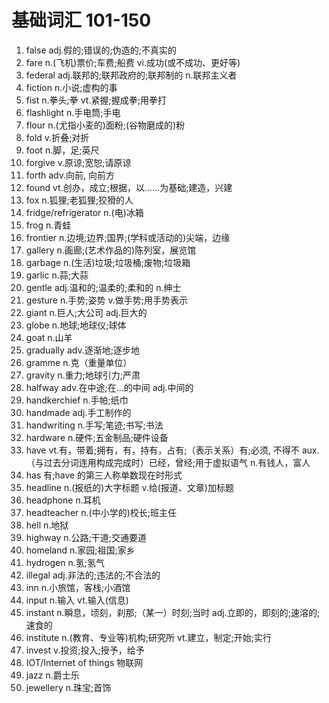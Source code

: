 # 基础词汇 101-150

01. false  adj.假的;错误的;伪造的;不真实的  
02. fare  n.(飞机)票价;车费;船费  vi.成功(或不成功、更好等)  
03. federal  adj.联邦的;联邦政府的;联邦制的  n.联邦主义者  
04. fiction  n.小说;虚构的事  
05. fist  n.拳头;拳  vt.紧握;握成拳;用拳打  
06. flashlight  n.手电筒;手电  
07. flour  n.(尤指小麦的)面粉;(谷物磨成的)粉  
08. fold  v.折叠;对折  
09. foot  n.脚，足;英尺  
10. forgive  v.原谅;宽恕;请原谅  
11. forth  adv.向前, 向前方  
12. found  vt.创办，成立;根据，以……为基础;建造，兴建  
13. fox  n.狐狸;老狐狸;狡猾的人  
14. fridge/refrigerator  n.(电)冰箱  
15. frog  n.青蛙  
16. frontier  n.边境;边界;国界;(学科或活动的)尖端，边缘  
17. gallery  n.画廊;(艺术作品的)陈列室，展览馆  
18. garbage  n.(生活)垃圾;垃圾桶;废物;垃圾箱  
19. garlic  n.蒜;大蒜  
20. gentle  adj.温和的;温柔的;柔和的  n.绅士  
21. gesture  n.手势;姿势  v.做手势;用手势表示  
22. giant  n.巨人;大公司  adj.巨大的  
23. globe  n.地球;地球仪;球体  
24. goat  n.山羊  
25. gradually  adv.逐渐地;逐步地  
26. gramme  n.克（重量单位）  
27. gravity  n.重力;地球引力;严肃  
28. halfway  adv.在中途;在…的中间  adj.中间的  
29. handkerchief  n.手帕;纸巾  
30. handmade  adj.手工制作的  
31. handwriting  n.手写;笔迹;书写;书法  
32. hardware  n.硬件;五金制品;硬件设备  
33. have  vt.有，带着;拥有，有，持有，占有;（表示关系）有;必须, 不得不  aux.（与过去分词连用构成完成时）已经，曾经;用于虚拟语气  n.有钱人，富人  
34. has  有;have 的第三人称单数现在时形式  
35. headline  n.(报纸的)大字标题  v.给(报道、文章)加标题  
36. headphone  n.耳机  
37. headteacher  n.(中小学的)校长;班主任  
38. hell  n.地狱  
39. highway  n.公路;干道;交通要道  
40. homeland  n.家园;祖国;家乡  
41. hydrogen  n.氢;氢气  
42. illegal  adj.非法的;违法的;不合法的  
43. inn  n.小旅馆，客栈;小酒馆  
44. input  n.输入  vt.输入(信息)  
45. instant  n.瞬息，顷刻，刹那;（某一）时刻;当时  adj.立即的，即刻的;速溶的;速食的  
46. institute  n.(教育、专业等)机构;研究所  vt.建立，制定;开始;实行  
47. invest  v.投资;投入;授予，给予  
48. IOT/Internet of things  物联网  
49. jazz  n.爵士乐  
50. jewellery  n.珠宝;首饰
